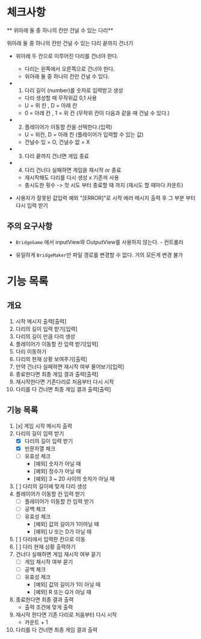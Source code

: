 # 체크사항

** 위아래 둘 중 하나의 칸만 건널 수 있는 다리**

위아래 둘 중 하나의 칸만 건널 수 있는 다리 끝까지 건너기

- 위아래 두 칸으로 이루어진 다리를 건너야 한다.

  - 다리는 왼쪽에서 오른쪽으로 건너야 한다.
  - 위아래 둘 중 하나의 칸만 건널 수 있다.

- 1. 다리 길이 (number)를 숫자로 입력받고 생성

  - 다리 생성할 때 무작위값 0,1 사용
  - U = 위 칸 , D = 아래 칸
  - 0 = 아래 칸 , 1 = 위 칸 (무작위 칸이 다음과 같을 때 건널 수 있다.)

- 2. 플레이어가 이동할 칸을 선택한다.(입력)

  - U = 위칸, D = 아래 칸 (플레이어가 입력할 수 있는 값)
  - 건널수 있 = O, 건널수 없 = X

- 3. 다리 끝까지 건너면 게임 종료

- 4. 다리 건너다 실패하면 게임을 재시작 or 종료

  - 재시작해도 다리를 다시 생성 x 기존꺼 사용
  - 총시도한 횟수 -> 첫 시도 부터 종료할 때 까지 (재시도 할 때마다 카운트)

- 사용자가 잘못된 값입력 예외 "[ERROR]"로 시작 에러 메시지 출력 후 그 부분 부터 다시 입력 받기

## 주의 요구사항

- `BridgeGame` 에서 inputView와 OutputView를 사용하지 않는다. - 컨트롤러

- 유일하게 `BridgeMaker`만 파일 경로를 변경할 수 없다. 거의 모든게 변경 불가

# 기능 목록

## 개요

1. 시작 메시지 출력[출력]
2. 다리의 길이 입력 받기[입력]
3. 다리의 길이 만큼 다리 생성
4. 플레이어가 이동할 칸 입력 받기[입력]
5. 다리 이동하기
6. 다리의 현재 상황 보여주기[출력]
7. 만약 건너다 실패하면 재시작 여부 물어보기[입력]
8. 종료한다면 최종 게임 결과 출력[출력]
9. 재시작한다면 기존다리로 처음부터 다시 시작
10. 다리를 다 건너면 최종 게임 결과 출력[출력]

## 기능 목록

1. [x] 게임 시작 메시지 출력
2. 다리의 길이 입력 받기
   - [x] 다리의 길이 입력 받기
   - [x] 빈문자열 체크
   - [ ] 유효성 체크
     - [예외] 숫자가 아닐 때
     - [예외] 정수가 아닐 때
     - [예외] 3 ~ 20 사이의 숫자가 아닐 때
3. [ ] 다리의 길이에 맞게 다리 생성
4. 플레이어가 이동할 칸 입력 받기
   - [ ] 플레이어가 이동할 칸 입력 받기
   - [ ] 공백 체크
   - [ ] 유효성 체크
     - [예외] 값의 길이가 1이아닐 때
     - [예외] U 또는 D가 아닐 때
5. [ ] 다리에서 입력한 칸으로 이동
6. [ ] 다리 현재 상황 출력하기
7. 건너다 실패하면 게임 재시작 여부 묻기
   - [ ] 게임 재시작 여부 묻기
   - [ ] 공백 체크
   - [ ] 유효성 체크
     - [예외] 값의 길이가 1이 아닐 때
     - [예외] R 또는 Q가 아닐 때
8. 종료한다면 최종 결과 출력
   - 출력 조건에 맞게 출력
9. 재시작 한다면 기존 다리로 처음부터 다시 시작
   - 카운트 + 1
10. 다리를 다 건너면 최종 게임 결과 출력
